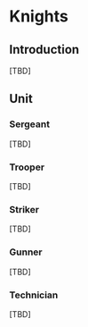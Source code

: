 # Knights

## Introduction

[TBD]

## Unit

### Sergeant

[TBD]

### Trooper

[TBD]

### Striker

[TBD]

### Gunner

[TBD]

### Technician

[TBD]

